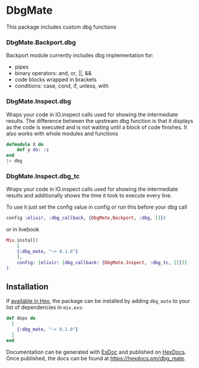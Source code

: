 # DbgMate

This package includes custom dbg functions

### DbgMate.Backport.dbg
Backport module currently includes dbg implementation for:

  - pipes
  - binary operators: and, or, ||, &&
  - code blocks wrapped in brackets
  - conditions: case, cond, if, unless, with


### DbgMate.Inspect.dbg
Wraps your code in IO.inspect calls used for showing the intermediate results.
The difference between the upstream dbg function is that it displays as the code
is executed and is not waiting until a block of code finishes.
It also works with whole modules and functions

```elixir
defmodule X do
    def y do: :z
end
|> dbg
```

### DbgMate.Inspect.dbg_tc
Wraps your code in IO.inspect calls used for showing the intermediate results
and additionally shows the time it took to execute every line.

To use it just set the config value in config or run this before your dbg call

```elixir
config :elixir, :dbg_callback, {DbgMate,Backport, :dbg, []})
```

or in livebook

```elixir
Mix.install(
    [
    {:dbg_mate, "~> 0.1.0"}
    ],
    config: [elixir: [dbg_callback: {DbgMate.Inspect, :dbg_tc, []}]]
)
```

## Installation

If [available in Hex](https://hex.pm/docs/publish), the package can be installed
by adding `dbg_mate` to your list of dependencies in `mix.exs`:

```elixir
def deps do
  [
    {:dbg_mate, "~> 0.1.0"}
  ]
end
```

Documentation can be generated with [ExDoc](https://github.com/elixir-lang/ex_doc)
and published on [HexDocs](https://hexdocs.pm). Once published, the docs can
be found at <https://hexdocs.pm/dbg_mate>.

